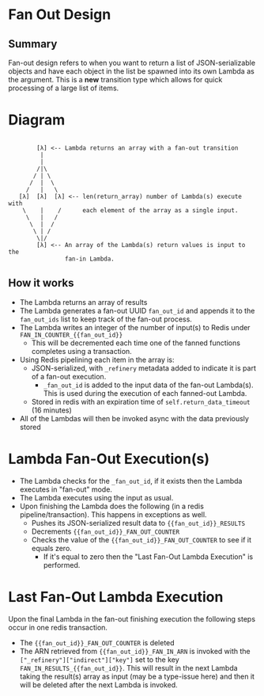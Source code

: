 # Fan Out Design

## Summary

Fan-out design refers to when you want to return a list of JSON-serializable objects and have each object 
in the list be spawned into its own Lambda as the argument. This is a **new** transition type which allows for quick processing of a large list of items.

# Diagram

```

        [λ] <-- Lambda returns an array with a fan-out transition
		 |
		 |
		/|\
	   / | \
	  /  |  \
	 /   |   \
   [λ]  [λ]  [λ] <-- len(return_array) number of Lambda(s) execute with
 	\    |    /      each element of the array as a single input.
	 \   |   /
	  \  |  /
	   \ | /
        \|/
		[λ] <-- An array of the Lambda(s) return values is input to the
                fan-in Lambda.

```

## How it works

* The Lambda returns an array of results
* The Lambda generates a fan-out UUID `fan_out_id` and appends it to the `fan_out_ids` list to keep track of the fan-out process.
* The Lambda writes an integer of the number of input(s) to Redis under `FAN_IN_COUNTER_{{fan_out_id}}`
	* This will be decremented each time one of the fanned functions completes using a transaction.
* Using Redis pipelining each item in the array is:
	* JSON-serialized, with `_refinery` metadata added to indicate it is part of a fan-out execution.
		* `_fan_out_id` is added to the input data of the fan-out Lambda(s). This is used during the execution of each fanned-out Lambda.
	* Stored in redis with an expiration time of `self.return_data_timeout` (16 minutes)
* All of the Lambdas will then be invoked async with the data previously stored

# Lambda Fan-Out Execution(s)
* The Lambda checks for the `_fan_out_id`, if it exists then the Lambda executes in "fan-out" mode.
* The Lambda executes using the input as usual.
* Upon finishing the Lambda does the following (in a redis pipeline/transaction). This happens in exceptions as well.
	* Pushes its JSON-serialized result data to `{{fan_out_id}}_RESULTS`
	* Decrements `{{fan_out_id}}_FAN_OUT_COUNTER`
	* Checks the value of the `{{fan_out_id}}_FAN_OUT_COUNTER` to see if it equals zero.
		* If it's equal to zero then the "Last Fan-Out Lambda Execution" is performed.

# Last Fan-Out Lambda Execution

Upon the final Lambda in the fan-out finishing execution the following steps occur in one redis transaction.

* The `{{fan_out_id}}_FAN_OUT_COUNTER` is deleted
* The ARN retrieved from `{{fan_out_id}}_FAN_IN_ARN` is invoked with the `["_refinery"]["indirect"]["key"]` set to the key `FAN_IN_RESULTS_{{fan_out_id}}`. This will result in the next Lambda taking the result(s) array as input (may be a type-issue here) and then it will be deleted after the next Lambda is invoked.